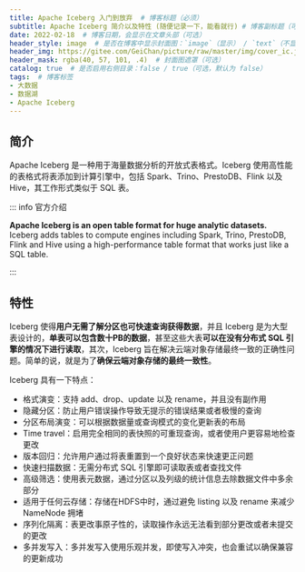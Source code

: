 ```yaml
---
title: Apache Iceberg 入门到放弃  # 博客标题（必须）
subtitle: Apache Iceberg 简介以及特性 (随便记录一下，能看就行) # 博客副标题（可选）
date: 2022-02-18  # 博客日期，会显示在文章头部（可选）
header_style: image  # 是否在博客中显示封面图：`image`（显示） / `text`（不显示）（可选，默认为 `text`）
header_img: https://gitee.com/GeiChan/picture/raw/master/img/cover_ic.jpeg  # 博客封面图（必须，即使上一项选了 `text`，图片也需要在首页显示）
header_mask: rgba(40, 57, 101, .4)  # 封面图遮罩（可选）
catalog: true  # 是否启用右侧目录：false / true（可选，默认为 false）
tags:  # 博客标签
- 大数据
- 数据湖
- Apache Iceberg
---
```


## 简介

Apache Iceberg 是一种用于海量数据分析的开放式表格式。Iceberg 使用高性能的表格式将表添加到计算引擎中，包括 Spark、Trino、PrestoDB、Flink 以及 Hive，其工作形式类似于 SQL 表。

::: info 官方介绍

**Apache Iceberg is an open table format for huge analytic datasets.** Iceberg adds tables to compute engines including Spark, Trino, PrestoDB, Flink and Hive using a high-performance table format that works just like a SQL table.

:::

## 特性

Iceberg 使得**用户无需了解分区也可快速查询获得数据**，并且 Iceberg 是为大型表设计的，**单表可以包含数十PB的数据**，甚至这些大表**可以在没有分布式 SQL 引擎的情况下进行读取**，其次，Iceberg 旨在解决云端对象存储最终一致的正确性问题。简单的说，就是为了**确保云端对象存储的最终一致性**。

Iceberg 具有一下特点：

- 格式演变：支持 add、drop、update 以及 rename，并且没有副作用
- 隐藏分区：防止用户错误操作导致无提示的错误结果或者极慢的查询
- 分区布局演变：可以根据数据量或查询模式的变化更新表的布局
- Time travel：启用完全相同的表快照的可重现查询，或者使用户更容易地检查更改
- 版本回归：允许用户通过将表重置到一个良好状态来快速更正问题
- 快速扫描数据：无需分布式 SQL 引擎即可读取表或者查找文件
- 高级筛选：使用表元数据，通过分区以及列级的统计信息去除数据文件中多余部分
- 适用于任何云存储：存储在HDFS中时，通过避免 listing 以及 rename 来减少 NameNode 拥堵
- 序列化隔离：表更改事原子性的，读取操作永远无法看到部分更改或者未提交的更改
- 多并发写入：多并发写入使用乐观并发，即使写入冲突，也会重试以确保兼容的更新成功

